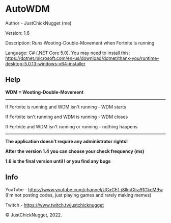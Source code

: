 # AutoWDM
Author - JustChickNugget (me)

Version: 1.6

Description: Runs Wooting-Double-Movement when Fortnite is running

Language: C# (.NET Core 5.0). You may need to install this: https://dotnet.microsoft.com/en-us/download/dotnet/thank-you/runtime-desktop-5.0.13-windows-x64-installer

## Help
**WDM = Wooting-Double-Movement**

---

If Fortnite is running and WDM isn't running - WDM starts

If Fortnite isn't running and WDM is running -  WDM closes

If Fortnite and WDM isn't running or running - nothing happens

---
**The application doesn't require any administrator rights!**

**After the version 1.4 you can choose your check frequency (ms)**

**1.6 is the final version until I or you find any bugs**

## Info
YouTube - https://www.youtube.com/channel/UCxGFf-j8llmGIra91GkcM9w (I'm not posting codes, just playing games and rarely making memes)

Twitch - https://www.twitch.tv/justchicknugget

© JustChickNugget, 2022.

